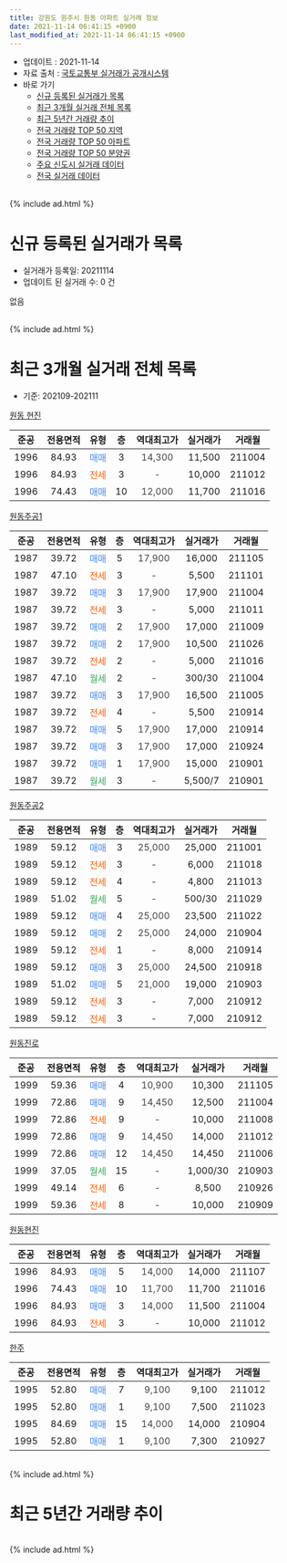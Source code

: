 ```yaml
---
title: 강원도 원주시 원동 아파트 실거래 정보
date: 2021-11-14 06:41:15 +0900
last_modified_at: 2021-11-14 06:41:15 +0900
---
```


* 업데이트 : 2021-11-14
* 자료 출처 : [국토교통부 실거래가 공개시스템](http://rt.molit.go.kr)
* 바로 가기
    * [신규 등록된 실거래가 목록](#신규-등록된-실거래가-목록)
    * [최근 3개월 실거래 전체 목록](#최근-3개월-실거래-전체-목록)
    * [최근 5년간 거래량 추이](#최근-5년간-거래량-추이)
    * [전국 거래량 TOP 50 지역](https://inasie.github.io/apt-trade-info/최근-3개월-전국에서-가장-거래가-많이-발생한-지역)
    * [전국 거래량 TOP 50 아파트](https://inasie.github.io/apt-trade-info/최근-3개월-전국에서-가장-거래가-많이-발생한-아파트)
    * [전국 거래량 TOP 50 분양권](https://inasie.github.io/apt-trade-info/최근-3개월-전국에서-가장-거래가-많이-발생한-분양권)
    * [주요 신도시 실거래 데이터](https://inasie.github.io/apt-trade-info/주요-신도시)
    * [전국 실거래 데이터](https://inasie.github.io/apt-trade-info/전국)
<br>
{% include ad.html %}
<br>

# 신규 등록된 실거래가 목록
* 실거래가 등록일: 20211114
* 업데이트 된 실거래 수: 0 건

없음

<br>
{% include ad.html %}
<br>

# 최근 3개월 실거래 전체 목록
* 기준: 202109-202111


[원동 현진](https://search.naver.com/search.naver?query=%EA%B0%95%EC%9B%90%EB%8F%84+%EC%9B%90%EC%A3%BC%EC%8B%9C+%EC%9B%90%EB%8F%99+%EC%9B%90%EB%8F%99+%ED%98%84%EC%A7%84)

|준공|전용면적|유형|층|역대최고가|실거래가|거래월|
|:---:|:---:|:---:|:---:|:---:|:---:|:---:|
|1996|84.93|<span style="color:#4285f3">매매</span>|3|<span style="color:#444444">14,300</span>|11,500|211004|
|1996|84.93|<span style="color:#ff5a00">전세</span>|3|<span style="color:#444444">-</span>|10,000|211012|
|1996|74.43|<span style="color:#4285f3">매매</span>|10|<span style="color:#444444">12,000</span>|11,700|211016|

[원동주공1](https://search.naver.com/search.naver?query=%EA%B0%95%EC%9B%90%EB%8F%84+%EC%9B%90%EC%A3%BC%EC%8B%9C+%EC%9B%90%EB%8F%99+%EC%9B%90%EB%8F%99%EC%A3%BC%EA%B3%B51)

|준공|전용면적|유형|층|역대최고가|실거래가|거래월|
|:---:|:---:|:---:|:---:|:---:|:---:|:---:|
|1987|39.72|<span style="color:#4285f3">매매</span>|5|<span style="color:#444444">17,900</span>|16,000|211105|
|1987|47.10|<span style="color:#ff5a00">전세</span>|3|<span style="color:#444444">-</span>|5,500|211101|
|1987|39.72|<span style="color:#4285f3">매매</span>|3|<span style="color:#444444">17,900</span>|17,900|211004|
|1987|39.72|<span style="color:#ff5a00">전세</span>|3|<span style="color:#444444">-</span>|5,000|211011|
|1987|39.72|<span style="color:#4285f3">매매</span>|2|<span style="color:#444444">17,900</span>|17,000|211009|
|1987|39.72|<span style="color:#4285f3">매매</span>|2|<span style="color:#444444">17,900</span>|10,500|211026|
|1987|39.72|<span style="color:#ff5a00">전세</span>|2|<span style="color:#444444">-</span>|5,000|211016|
|1987|47.10|<span style="color:#34a853">월세</span>|2|<span style="color:#444444">-</span>|300/30|211004|
|1987|39.72|<span style="color:#4285f3">매매</span>|3|<span style="color:#444444">17,900</span>|16,500|211005|
|1987|39.72|<span style="color:#ff5a00">전세</span>|4|<span style="color:#444444">-</span>|5,500|210914|
|1987|39.72|<span style="color:#4285f3">매매</span>|5|<span style="color:#444444">17,900</span>|17,000|210914|
|1987|39.72|<span style="color:#4285f3">매매</span>|3|<span style="color:#444444">17,900</span>|17,000|210924|
|1987|39.72|<span style="color:#4285f3">매매</span>|1|<span style="color:#444444">17,900</span>|15,000|210901|
|1987|39.72|<span style="color:#34a853">월세</span>|3|<span style="color:#444444">-</span>|5,500/7|210901|

[원동주공2](https://search.naver.com/search.naver?query=%EA%B0%95%EC%9B%90%EB%8F%84+%EC%9B%90%EC%A3%BC%EC%8B%9C+%EC%9B%90%EB%8F%99+%EC%9B%90%EB%8F%99%EC%A3%BC%EA%B3%B52)

|준공|전용면적|유형|층|역대최고가|실거래가|거래월|
|:---:|:---:|:---:|:---:|:---:|:---:|:---:|
|1989|59.12|<span style="color:#4285f3">매매</span>|3|<span style="color:#444444">25,000</span>|25,000|211001|
|1989|59.12|<span style="color:#ff5a00">전세</span>|3|<span style="color:#444444">-</span>|6,000|211018|
|1989|59.12|<span style="color:#ff5a00">전세</span>|4|<span style="color:#444444">-</span>|4,800|211013|
|1989|51.02|<span style="color:#34a853">월세</span>|5|<span style="color:#444444">-</span>|500/30|211029|
|1989|59.12|<span style="color:#4285f3">매매</span>|4|<span style="color:#444444">25,000</span>|23,500|211022|
|1989|59.12|<span style="color:#4285f3">매매</span>|2|<span style="color:#444444">25,000</span>|24,000|210904|
|1989|59.12|<span style="color:#ff5a00">전세</span>|1|<span style="color:#444444">-</span>|8,000|210914|
|1989|59.12|<span style="color:#4285f3">매매</span>|3|<span style="color:#444444">25,000</span>|24,500|210918|
|1989|51.02|<span style="color:#4285f3">매매</span>|5|<span style="color:#444444">21,000</span>|19,000|210903|
|1989|59.12|<span style="color:#ff5a00">전세</span>|3|<span style="color:#444444">-</span>|7,000|210912|
|1989|59.12|<span style="color:#ff5a00">전세</span>|3|<span style="color:#444444">-</span>|7,000|210912|

[원동진로](https://search.naver.com/search.naver?query=%EA%B0%95%EC%9B%90%EB%8F%84+%EC%9B%90%EC%A3%BC%EC%8B%9C+%EC%9B%90%EB%8F%99+%EC%9B%90%EB%8F%99%EC%A7%84%EB%A1%9C)

|준공|전용면적|유형|층|역대최고가|실거래가|거래월|
|:---:|:---:|:---:|:---:|:---:|:---:|:---:|
|1999|59.36|<span style="color:#4285f3">매매</span>|4|<span style="color:#444444">10,900</span>|10,300|211105|
|1999|72.86|<span style="color:#4285f3">매매</span>|9|<span style="color:#444444">14,450</span>|12,500|211004|
|1999|72.86|<span style="color:#ff5a00">전세</span>|9|<span style="color:#444444">-</span>|10,000|211008|
|1999|72.86|<span style="color:#4285f3">매매</span>|9|<span style="color:#444444">14,450</span>|14,000|211012|
|1999|72.86|<span style="color:#4285f3">매매</span>|12|<span style="color:#444444">14,450</span>|14,450|211006|
|1999|37.05|<span style="color:#34a853">월세</span>|15|<span style="color:#444444">-</span>|1,000/30|210903|
|1999|49.14|<span style="color:#ff5a00">전세</span>|6|<span style="color:#444444">-</span>|8,500|210926|
|1999|59.36|<span style="color:#ff5a00">전세</span>|8|<span style="color:#444444">-</span>|10,000|210909|

[원동현진](https://search.naver.com/search.naver?query=%EA%B0%95%EC%9B%90%EB%8F%84+%EC%9B%90%EC%A3%BC%EC%8B%9C+%EC%9B%90%EB%8F%99+%EC%9B%90%EB%8F%99%ED%98%84%EC%A7%84)

|준공|전용면적|유형|층|역대최고가|실거래가|거래월|
|:---:|:---:|:---:|:---:|:---:|:---:|:---:|
|1996|84.93|<span style="color:#4285f3">매매</span>|5|<span style="color:#444444">14,000</span>|14,000|211107|
|1996|74.43|<span style="color:#4285f3">매매</span>|10|<span style="color:#444444">11,700</span>|11,700|211016|
|1996|84.93|<span style="color:#4285f3">매매</span>|3|<span style="color:#444444">14,000</span>|11,500|211004|
|1996|84.93|<span style="color:#ff5a00">전세</span>|3|<span style="color:#444444">-</span>|10,000|211012|

[한주](https://search.naver.com/search.naver?query=%EA%B0%95%EC%9B%90%EB%8F%84+%EC%9B%90%EC%A3%BC%EC%8B%9C+%EC%9B%90%EB%8F%99+%ED%95%9C%EC%A3%BC)

|준공|전용면적|유형|층|역대최고가|실거래가|거래월|
|:---:|:---:|:---:|:---:|:---:|:---:|:---:|
|1995|52.80|<span style="color:#4285f3">매매</span>|7|<span style="color:#444444">9,100</span>|9,100|211012|
|1995|52.80|<span style="color:#4285f3">매매</span>|1|<span style="color:#444444">9,100</span>|7,500|211023|
|1995|84.69|<span style="color:#4285f3">매매</span>|15|<span style="color:#444444">14,000</span>|14,000|210904|
|1995|52.80|<span style="color:#4285f3">매매</span>|1|<span style="color:#444444">9,100</span>|7,300|210927|


<br>
{% include ad.html %}
<br>

# 최근 5년간 거래량 추이


<div style="width:100%;">
    <canvas id="deal_progress" height="200"></canvas>
</div>

<script>
new Chart(document.getElementById("deal_progress"), {
    type: 'line',
    data: {
        labels: ['201611','201612','201701','201702','201703','201704','201705','201706','201707','201708','201709','201710','201711','201712','201801','201802','201803','201804','201805','201806','201807','201808','201809','201810','201811','201812','201901','201902','201903','201904','201905','201906','201907','201908','201909','201910','201911','201912','202001','202002','202003','202004','202005','202006','202007','202008','202009','202010','202011','202012','202101','202102','202103','202104','202105','202106','202107','202108','202109','202110','202111'],
        datasets: [{
            label: '매매',
            pointRadius: 1,
            data: [11, 4, 7, 9, 10, 10, 9, 6, 8, 11, 4, 2, 2, 4, 9, 5, 5, 3, 4, 5, 6, 2, 2, 7, 3, 4, 4, 3, 7, 6, 2, 7, 4, 6, 4, 3, 5, 6, 6, 18, 52, 39, 44, 55, 9, 6, 11, 8, 11, 65, 43, 40, 19, 69, 55, 24, 25, 32, 8, 15, 3],
            borderColor: "rgba(255, 201, 14, 1)",
            backgroundColor: "rgba(255, 201, 14, 0.5)",
            fill: false,
            lineTension: 0
        },{
            label: '전월세',
            pointRadius: 1,
            data: [4, 9, 2, 10, 4, 9, 11, 10, 13, 3, 8, 10, 5, 5, 4, 10, 9, 9, 3, 4, 8, 11, 9, 2, 6, 13, 6, 8, 5, 10, 3, 6, 2, 6, 9, 10, 9, 5, 12, 9, 8, 12, 7, 13, 13, 13, 7, 8, 7, 13, 15, 15, 13, 26, 6, 10, 5, 6, 8, 9, 1],
            borderColor: "rgba(0, 141, 185, 1)",
            backgroundColor: "rgba(0, 141, 185, 0.5)",
            fill: false,
            lineTension: 0
        }
        ]
    },
    options: {
        responsive: true,
        title: {
            display: false
        },
        tooltips: {
            mode: 'index',
            intersect: false
        },
        hover: {
            mode: 'nearest',
            intersect: true
        },
        scales: {
            xAxes: [{
                display: true,
                scaleLabel: {
                    display: true,
                    labelString: '년/월'
                }
            }],
            yAxes: [{
                display: true,
                ticks: {
                    suggestedMin: 0,
                },
                scaleLabel: {
                    display: true,
                    labelString: '실거래 수'
                }
            }]
        }
    }
});

</script>


<br>
{% include ad.html %}
<br>

